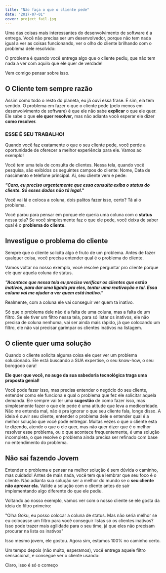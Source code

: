 ```yaml
---
title: "Não faça o que o cliente pede"
date: "2017-07-01"
cover: project_fail.jpg
---
```


Uma das coisas mais interessantes do desenvolvimento de software é a entrega. Você não precisa ser um desenvolvedor, porque não tem nada igual a ver as coisas funcionando, ver o olho do cliente brilhando com o problema dele resolvido:

<ImagePoster caption="Sério?" :src="require('@/assets/img/really.gif')" />

O problema é quando você entrega algo que o cliente pediu, que não tem nada a ver com aquilo que ele quer de verdade!

Vem comigo pensar sobre isso.

## O Cliente tem sempre razão

Assim como todo o resto do planeta, eu já ouvi essa frase. E sim, ela tem sentido. O problema em fazer o que o cliente pede (pelo menos em desenvolvimento de software) é que ele não sabe **explicar** o que ele quer. Ele sabe o que **ele quer resolver,** mas não adianta você esperar ele dizer **como resolver.**

### **ESSE É SEU TRABALHO!**

Quando você faz exatamente o que o seu cliente pede, você perde a oportunidade de oferecer a melhor experiência para ele. Vamos ao exemplo!

Você tem uma tela de consulta de clientes. Nessa tela, quando você pesquisa, são exibidos os seguintes campos do cliente: Nome, Data de nascimento e telefone principal. Ai, seu cliente vem e pede:

**_"Cara, eu preciso urgentemente que essa consulta exiba o status do cliente. Só esses dados não tá legal."_**

Você vai lá e coloca a coluna, dois palitos fazer isso, certo? Tá ai o problema.

Você parou para pensar em porque ele queria uma coluna com o **status** nessa tela? Se você simplesmente faz o que ele pede, você deixa de saber qual é o **problema do cliente**.

## Investigue o problema do cliente

Sempre que o cliente solicita algo é fruto de um problema. Antes de fazer qualquer coisa, você precisa entender qual é o problema do cliente.

Vamos voltar no nosso exemplo, você resolve perguntar pro cliente porque ele quer aquela coluna de status.

**_"Acontece que nessa tela eu preciso verificar os clientes que estão inativos, para dar uma ligada pra eles, tentar uma reativação e tal. Essa coluna vai me ajudar a ver quem está inativo."_**

Realmente, com a coluna ele vai conseguir ver quem ta inativo.

Só que o problema dele não é a falta de uma coluna, mas a falta de um filtro. Se ele tiver um filtro nessa tela, para só listar os inativos, ele não precisa de coluna nenhuma, vai ser ainda mais rápido, já que colocando um filtro, ele não vai precisar garimpar os clientes inativos na listagem.

## O cliente quer uma solução

Quando o cliente solicita alguma coisa ele quer ver um problema solucionado. Ele está buscando a SUA expertise, o seu know-how, o seu borogodó cara!

**Ele quer que você, no auge da sua sabedoria tecnológica traga uma proposta genial!**

Você pode fazer isso, mas precisa entender o negócio do seu cliente, entender como ele funciona e qual o problema que fez ele solicitar aquela demanda. Ele sempre vai ter uma **sugestão** de como fazer isso, mas simplesmente fazer o que ele pede é uma atitude que leva a mediocridade. Não me entenda mal, não é pra ignorar o que seu cliente fala, longe disso. A ideia é ouvir seu cliente, entender o problema dele e entender qual é a melhor solução que você pode entregar. Muitas vezes o que o cliente esta te dizendo, atende o que o ele quer, mas não quer dizer que é o melhor resolver esse problema, ou o que acontece frequentemente, é uma solução incompleta, o que resolve o problema ainda precisa ser refinado com base no entendimento do problema.

## Não sai fazendo Jovem

Entender o problema e pensar na melhor solução é sem dúvida o caminho, mas cuidado! Antes de mais nada, você tem que lembrar que seu foco é o cliente. Não adianta sua solução ser a melhor do mundo se o **seu cliente não aprovar ela.** Valide a solução com o cliente antes de sair implementando algo diferente do que ele pediu.

Voltando ao nosso exemplo, vamos ver com o nosso cliente se ele gosta da ideia do filtro primeiro:

"Olha Goku, eu posso colocar a coluna de status. Mas não seria melhor se eu colocasse um filtro para você conseguir listas só os clientes inativos? Isso pode trazer mais agilidade para o seu time, já que eles não precisam procurar na lista os inativos"

<ImagePoster caption="Parece bom..." :src="require('@/assets/img/lgtm.gif')" />

Isso mesmo jovem, ele gostou. Agora sim, estamos 100% no caminho certo.

Um tempo depois (não muito, esperamos), você entrega aquele filtro sensacional, e consegue ver o cliente usando:

<ImagePoster caption="Ficou sensacional!" :src="require('@/assets/img/happy.gif')" />

Claro, isso é só o começo

<Signature />